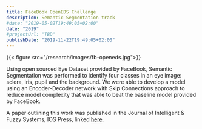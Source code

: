 ```yaml
---
title: FaceBook OpenEDS Challenge
description: Semantic Segmentation track
#date: "2019-05-02T19:49:05+02:00"
date: "2019"
#projectUrl: "TBD"
publishDate: "2019-11-22T19:49:05+02:00"
---
```


{{< figure src="/research/images/fb-openeds.jpg">}}

<!--more-->
<!--
```YAML
---
title: 
description: 
date: "2019-05-02T19:47:09+02:00"
jobDate: 201
work: []
techs: []
designs: []
thumbnail: 
projectUrl: 
testimonial:
  name: 
  role: 
  image: 
  text: 
---
```
-->
<!--
Here are some explanations about the portfolio FrontMatter:
- `jobDate` is the year displayed on the list and show of your project
- `work` is displayed on the list of projects. It is an array of type of job that you did on the project.
- `techs` and `designs` are displayed on the show page of your project. It is an array of tools you used on the project
- `thumbnail` is a image file displayed both for the list and show of the project
- `projectUrl` is the URL to the project.
- The `testimonial` params define the person giving your a testimonial as well as the text of the testimonial.

NB: if `techs`, `designs` or `projectUrl` is not defined, it will not be displayed at all.
-->

Using open sourced Eye Dataset provided by FaceBook, Semantic Segmentation was performed to identify four classes in an eye image: sclera, iris, pupil and the background. We were able to develop a model using an Encoder-Decoder network with Skip Connections approach to reduce model complexity that was able to beat the baseline model provided by FaceBook.

A paper outlining this work was published in the Journal of Intelligent & Fuzzy Systems, IOS Press, linked [here](https://content.iospress.com/articles/journal-of-intelligent-and-fuzzy-systems/ifs189858).
